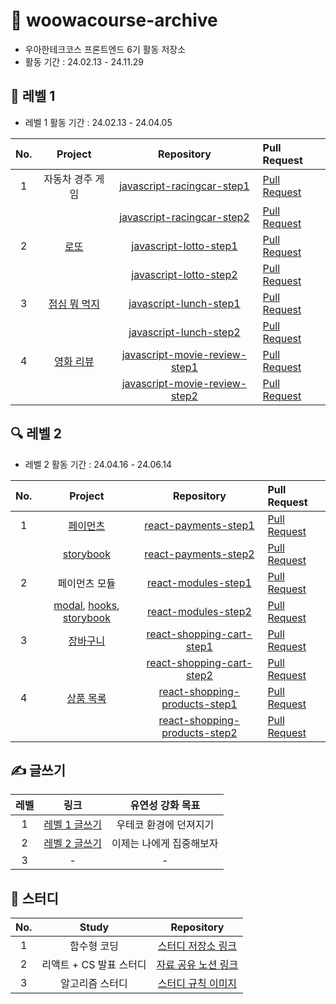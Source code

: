# 📝 woowacourse-archive

- 우아한테크코스 프론트엔드 6기 활동 저장소
- 활동 기간 : 24.02.13 - 24.11.29

## 🌱 레벨 1

- 레벨 1 활동 기간 : 24.02.13 - 24.04.05

| No. |                                Project                                |                                           Repository                                            | Pull Request                                                                    |
| :-: | :-------------------------------------------------------------------: | :---------------------------------------------------------------------------------------------: | :------------------------------------------------------------------------------ |
|  1  |                           자동차 경주 게임                            |    [javascript-racingcar-step1](https://github.com/rbgksqkr/javascript-racingcar/tree/step1)    | [Pull Request](https://github.com/woowacourse/javascript-racingcar/pull/288)    |
|     |                                                                       |    [javascript-racingcar-step2](https://github.com/rbgksqkr/javascript-racingcar/tree/step2)    | [Pull Request](https://github.com/woowacourse/javascript-racingcar/pull/293)    |
|  2  |       [로또](https://rbgksqkr.github.io/javascript-lotto/dist/)       |        [javascript-lotto-step1](https://github.com/rbgksqkr/javascript-lotto/tree/step1)        | [Pull Request](https://github.com/woowacourse/javascript-lotto/pull/292)        |
|     |                                                                       |        [javascript-lotto-step2](https://github.com/rbgksqkr/javascript-lotto/tree/step2)        | [Pull Request](https://github.com/woowacourse/javascript-lotto/pull/300)        |
|  3  |   [점심 뭐 먹지](https://rbgksqkr.github.io/javascript-lunch/dist/)   |        [javascript-lunch-step1](https://github.com/rbgksqkr/javascript-lunch/tree/step1)        | [Pull Request](https://github.com/woowacourse/javascript-lunch/pull/139)        |
|     |                                                                       |        [javascript-lunch-step2](https://github.com/rbgksqkr/javascript-lunch/tree/step2)        | [Pull Request](https://github.com/woowacourse/javascript-lunch/pull/154)        |
|  4  | [영화 리뷰](https://rbgksqkr.github.io/javascript-movie-review/dist/) | [javascript-movie-review-step1](https://github.com/rbgksqkr/javascript-movie-review/tree/step1) | [Pull Request](https://github.com/woowacourse/javascript-movie-review/pull/137) |
|     |                                                                       | [javascript-movie-review-step2](https://github.com/rbgksqkr/javascript-movie-review/tree/step2) | [Pull Request](https://github.com/woowacourse/javascript-movie-review/pull/145) |

## 🔍 레벨 2

- 레벨 2 활동 기간 : 24.04.16 - 24.06.14

| No. |                                                                                     Project                                                                                     |                                           Repository                                            | Pull Request                                                                   |
| :-: | :-----------------------------------------------------------------------------------------------------------------------------------------------------------------------------: | :---------------------------------------------------------------------------------------------: | :----------------------------------------------------------------------------- |
|  1  |                                                             [페이먼츠](https://rbgksqkr.github.io/react-payments/)                                                              |          [react-payments-step1](https://github.com/rbgksqkr/react-payments/tree/step1)          | [Pull Request](https://github.com/woowacourse/react-payments/pull/359)         |
|     |                                                        [storybook](https://rbgksqkr.github.io/react-payments/storybook)                                                         |          [react-payments-step2](https://github.com/rbgksqkr/react-payments/tree/step2)          | [Pull Request](https://github.com/woowacourse/react-payments/pull/376)         |
|  2  |                                                                                  페이먼츠 모듈                                                                                  |           [react-modules-step1](https://github.com/rbgksqkr/react-modules/tree/step1)           | [Pull Request](https://github.com/woowacourse/react-modules/pull/23)           |
|     | [modal](https://www.npmjs.com/package/maru-nice-modal), [hooks](https://www.npmjs.com/package/maru-nice-hooks), [storybook](https://rbgksqkr.github.io/react-modules/storybook) |           [react-modules-step2](https://github.com/rbgksqkr/react-modules/tree/step2)           | [Pull Request](https://github.com/woowacourse/react-modules/pull/71)           |
|  3  |                                                           [장바구니](https://rbgksqkr.github.io/react-shopping-cart/)                                                           |     [react-shopping-cart-step1](https://github.com/rbgksqkr/react-shopping-cart/tree/step1)     | [Pull Request](https://github.com/woowacourse/react-shopping-cart/pull/276)    |
|     |                                                                                                                                                                                 |     [react-shopping-cart-step2](https://github.com/rbgksqkr/react-shopping-cart/tree/step2)     | [Pull Request](https://github.com/woowacourse/react-shopping-cart/pull/292)    |
|  4  |                                                        [상품 목록](https://rbgksqkr.github.io/react-shopping-products/)                                                         | [react-shopping-products-step1](https://github.com/rbgksqkr/react-shopping-products/tree/step1) | [Pull Request](https://github.com/woowacourse/react-shopping-products/pull/37) |
|     |                                                                                                                                                                                 | [react-shopping-products-step2](https://github.com/rbgksqkr/react-shopping-products/tree/step2) | [Pull Request](https://github.com/woowacourse/react-shopping-products/pull/60) |

## ✍️ 글쓰기

| 레벨 |                                  링크                                  |     유연성 강화 목표     |
| :--: | :--------------------------------------------------------------------: | :----------------------: |
|  1   | [레벨 1 글쓰기](https://github.com/woowacourse/woowa-writing/pull/40)  |  우테코 환경에 던져지기  |
|  2   | [레벨 2 글쓰기](https://github.com/woowacourse/woowa-writing/pull/212) | 이제는 나에게 집중해보자 |
|  3   |                                   -                                    |            -             |

## 📘 스터디

| No. |          Study          |                                                         Repository                                                         |
| :-: | :---------------------: | :------------------------------------------------------------------------------------------------------------------------: |
|  1  |       함수형 코딩       |                             [스터디 저장소 링크](https://github.com/Yoonkyoungme/study-dingco)                             |
|  2  | 리액트 + CS 발표 스터디 |                  [자료 공유 노션 링크](https://chysis.notion.site/327be0518a3048fc9e2c2bb096989a34?pvs=4)                  |
|  3  |     알고리즘 스터디     | [스터디 규칙 이미지](https://github.com/rbgksqkr/woowacourse-archive/assets/63959171/f7c32de9-8374-4f99-bb5b-ff9c4896a97e) |
